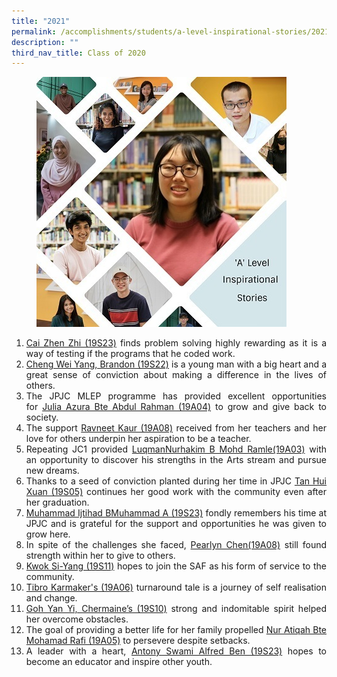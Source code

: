 ```yaml
---
title: "2021"
permalink: /accomplishments/students/a-level-inspirational-stories/2021/overview/
description: ""
third_nav_title: Class of 2020
---
```

<figure>
<img src="/images/Collage%202021.jpg">
</figure>

<div align=justify>
<ol>
	<li><a href="/accomplishments/students/a-level-inspirational-stories/2021/cai-zhen-zhi/">Cai Zhen Zhi (19S23)</a> finds problem solving highly rewarding as it is a way of testing if the programs that he coded work.</li>
	<li><a href="/accomplishments/students/a-level-inspirational-stories/2021/brandon/">Cheng Wei Yang, Brandon (19S22)</a> is a young man with a big heart and a great sense of conviction about making a difference in the lives of others.</li>
	<li>The JPJC MLEP programme has provided excellent opportunities for <a href="/accomplishments/students/a-level-inspirational-stories/2021/azura/">Julia Azura Bte Abdul Rahman (19A04)</a> to grow and give back to society.</li>
	<li>The support <a href="/accomplishments/students/a-level-inspirational-stories/2021/ravneet/">Ravneet Kaur (19A08)</a> received from her teachers and her love for others underpin her aspiration to be a teacher.</li>
	<li>Repeating JC1 provided <a href="/accomplishments/students/a-level-inspirational-stories/2021/nurhakim/">LuqmanNurhakim B Mohd Ramle(19A03)</a> with an opportunity to discover his strengths in the Arts stream and pursue new dreams.</li>
	<li>Thanks to a seed of conviction planted during her time in JPJC <a href="/accomplishments/students/a-level-inspirational-stories/2021/huixuan/">Tan Hui Xuan (19S05)</a> continues her good work with the community even after her graduation.</li>
	<li><a href="/accomplishments/students/a-level-inspirational-stories/2021/ijtihad/">Muhammad Ijtihad BMuhammad A (19S23)</a> fondly remembers his time at JPJC and is grateful for the support and opportunities he was given to grow here.</li>
	<li>In spite of the challenges she faced, <a href="/accomplishments/students/a-level-inspirational-stories/2021/pearlyn/">Pearlyn Chen(19A08)</a> still found strength within her to give to others.</li>
	<li><a href="/accomplishments/students/a-level-inspirational-stories/2021/kwok-si-yang/">Kwok Si-Yang (19S11)</a> hopes to join the SAF as his form of service to the community.</li>
	<li><a href="/accomplishments/students/a-level-inspirational-stories/2021/tibro/">Tibro Karmaker's (19A06)</a> turnaround tale is a journey of self realisation and change.</li>
	<li><a href="/accomplishments/students/a-level-inspirational-stories/2021/chermaine/">Goh Yan Yi, Chermaine’s (19S10)</a> strong and indomitable spirit helped her overcome obstacles.</li>
	<li>The goal of providing a better life for her family propelled <a href="/accomplishments/students/a-level-inspirational-stories/2021/atiqah/">Nur Atiqah Bte Mohamad Rafi (19A05)</a> to persevere despite setbacks.</li>
	<li>A leader with a heart, <a href="/accomplishments/students/a-level-inspirational-stories/2021/antony/">Antony Swami Alfred Ben (19S23)</a> hopes to become an educator and inspire other youth.</li></ol>